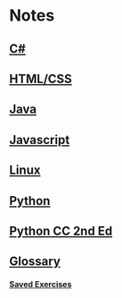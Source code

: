 # Notes

## [C#](CSharp.md)

## [HTML/CSS](HTML.md)

## [Java](Java.md)

## [Javascript](Javascript.md)

## [Linux](Linux.md)

## [Python](Python.md)

## [Python CC 2nd Ed](Python-cc-2ed.md)

## [Glossary](Glossary.md)

#### [Saved Exercises](Exercises.md)




